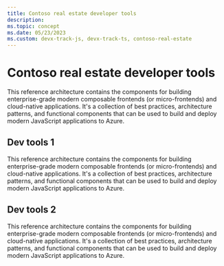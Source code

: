 ```yaml
---
title: Contoso real estate developer tools
description: 
ms.topic: concept
ms.date: 05/23/2023
ms.custom: devx-track-js, devx-track-ts, contoso-real-estate
---
```


# Contoso real estate developer tools

This reference architecture contains the components for building enterprise-grade modern composable frontends (or micro-frontends) and cloud-native applications. It's a collection of best practices, architecture patterns, and functional components that can be used to build and deploy modern JavaScript applications to Azure.

## Dev tools 1

This reference architecture contains the components for building enterprise-grade modern composable frontends (or micro-frontends) and cloud-native applications. It's a collection of best practices, architecture patterns, and functional components that can be used to build and deploy modern JavaScript applications to Azure.


## Dev tools 2

This reference architecture contains the components for building enterprise-grade modern composable frontends (or micro-frontends) and cloud-native applications. It's a collection of best practices, architecture patterns, and functional components that can be used to build and deploy modern JavaScript applications to Azure.
